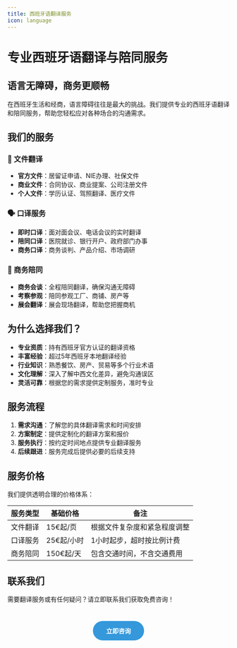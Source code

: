 ```yaml
---
title: 西班牙语翻译服务
icon: language
---
```


# 专业西班牙语翻译与陪同服务

## 语言无障碍，商务更顺畅

在西班牙生活和经商，语言障碍往往是最大的挑战。我们提供专业的西班牙语翻译和陪同服务，帮助您轻松应对各种场合的沟通需求。

## 我们的服务

### 📄 文件翻译
- **官方文件**：居留证申请、NIE办理、社保文件
- **商业文件**：合同协议、商业提案、公司注册文件
- **个人文件**：学历认证、驾照翻译、医疗文件

### 🗣️ 口译服务
- **即时口译**：面对面会议、电话会议的实时翻译
- **陪同口译**：医院就诊、银行开户、政府部门办事
- **商务口译**：商务谈判、产品介绍、市场调研

### 💼 商务陪同
- **商务会谈**：全程陪同翻译，确保沟通无障碍
- **考察参观**：陪同参观工厂、商铺、房产等
- **展会翻译**：展会现场翻译，帮助您把握商机

## 为什么选择我们？

- **专业资质**：持有西班牙官方认证的翻译资格
- **丰富经验**：超过5年西班牙本地翻译经验
- **行业知识**：熟悉餐饮、房产、贸易等多个行业术语
- **文化理解**：深入了解中西文化差异，避免沟通误区
- **灵活可靠**：根据您的需求提供定制服务，准时专业


## 服务流程

1. **需求沟通**：了解您的具体翻译需求和时间安排
2. **方案制定**：提供定制化的翻译方案和报价
3. **服务执行**：按约定时间地点提供专业翻译服务
4. **后续跟进**：服务完成后提供必要的后续支持

## 服务价格

我们提供透明合理的价格体系：

| 服务类型 | 基础价格 | 备注 |
|---------|---------|------|
| 文件翻译 | 15€起/页 | 根据文件复杂度和紧急程度调整 |
| 口译服务 | 25€起/小时 | 1小时起步，超时按比例计费 |
| 商务陪同 | 150€起/天 | 包含交通时间，不含交通费用 |

## 联系我们

需要翻译服务或有任何疑问？请立即联系我们获取免费咨询！

<div class="contact-btn">
  <a href="/zh/posts/intro.html#联系我">立即咨询</a>
</div>

<style>
.contact-btn {
  text-align: center;
  margin: 40px 0;
}

.contact-btn a {
  display: inline-block;
  padding: 12px 30px;
  background-color: #3498db;
  color: white;
  text-decoration: none;
  border-radius: 30px;
  font-weight: bold;
  transition: all 0.3s ease;
}

.contact-btn a:hover {
  background-color: #2980b9;
  transform: scale(1.05);
}
</style>